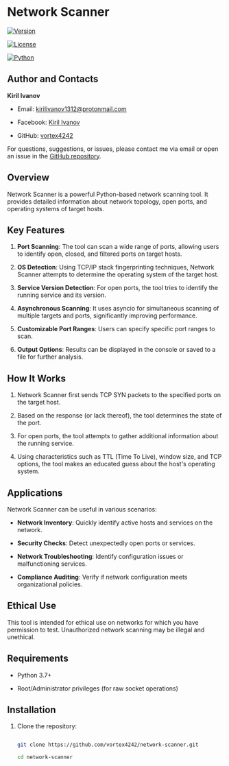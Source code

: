 # Network Scanner


[![Version](https://img.shields.io/badge/version-0.1.0-blue.svg)](https://github.com/vortex4242/network-scanner/releases)

[![License](https://img.shields.io/badge/License-MIT-yellow.svg)](https://opensource.org/licenses/MIT)

[![Python](https://img.shields.io/badge/python-3.7%2B-blue.svg)](https://www.python.org/downloads/)


## Author and Contacts


**Kiril Ivanov**


- Email: [kirilivanov1312@protonmail.com](mailto:kirilivanov1312@protonmail.com)

- Facebook: [Kiril Ivanov](https://www.facebook.com/exploitdb1312420)

- GitHub: [vortex4242](https://github.com/vortex4242)


For questions, suggestions, or issues, please contact me via email or open an issue in the [GitHub repository](https://github.com/vortex4242/network-scanner/issues).


## Overview


Network Scanner is a powerful Python-based network scanning tool. It provides detailed information about network topology, open ports, and operating systems of target hosts.


## Key Features


1. **Port Scanning**: The tool can scan a wide range of ports, allowing users to identify open, closed, and filtered ports on target hosts.


2. **OS Detection**: Using TCP/IP stack fingerprinting techniques, Network Scanner attempts to determine the operating system of the target host.


3. **Service Version Detection**: For open ports, the tool tries to identify the running service and its version.


4. **Asynchronous Scanning**: It uses asyncio for simultaneous scanning of multiple targets and ports, significantly improving performance.


5. **Customizable Port Ranges**: Users can specify specific port ranges to scan.


6. **Output Options**: Results can be displayed in the console or saved to a file for further analysis.


## How It Works


1. Network Scanner first sends TCP SYN packets to the specified ports on the target host.

2. Based on the response (or lack thereof), the tool determines the state of the port.

3. For open ports, the tool attempts to gather additional information about the running service.

4. Using characteristics such as TTL (Time To Live), window size, and TCP options, the tool makes an educated guess about the host's operating system.


## Applications


Network Scanner can be useful in various scenarios:


- **Network Inventory**: Quickly identify active hosts and services on the network.

- **Security Checks**: Detect unexpectedly open ports or services.

- **Network Troubleshooting**: Identify configuration issues or malfunctioning services.

- **Compliance Auditing**: Verify if network configuration meets organizational policies.


## Ethical Use


This tool is intended for ethical use on networks for which you have permission to test. Unauthorized network scanning may be illegal and unethical.


## Requirements


- Python 3.7+

- Root/Administrator privileges (for raw socket operations)


## Installation


1. Clone the repository:

   ```bash

   git clone https://github.com/vortex4242/network-scanner.git

   cd network-scanner
